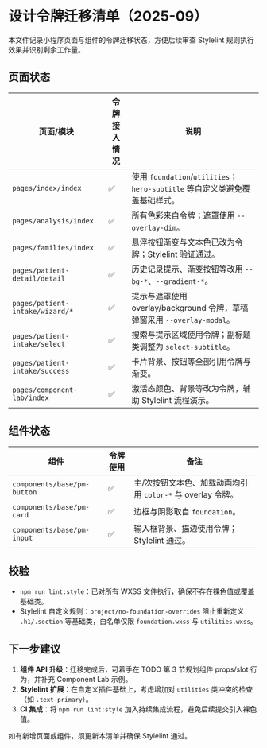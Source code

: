 # 设计令牌迁移清单（2025-09）

本文件记录小程序页面与组件的令牌迁移状态，方便后续审查 Stylelint 规则执行效果并识别剩余工作量。

## 页面状态

| 页面/模块                       | 令牌接入情况 | 说明                                                                        |
| ------------------------------- | ------------ | --------------------------------------------------------------------------- |
| `pages/index/index`             | ✅           | 使用 `foundation`/`utilities`；`hero-subtitle` 等自定义类避免覆盖基础样式。 |
| `pages/analysis/index`          | ✅           | 所有色彩来自令牌；遮罩使用 `--overlay-dim`。                                |
| `pages/families/index`          | ✅           | 悬浮按钮渐变与文本色已改为令牌；Stylelint 验证通过。                        |
| `pages/patient-detail/detail`   | ✅           | 历史记录提示、渐变按钮等改用 `--bg-*`、`--gradient-*`。                     |
| `pages/patient-intake/wizard/*` | ✅           | 提示与遮罩使用 overlay/background 令牌，草稿弹窗采用 `--overlay-modal`。    |
| `pages/patient-intake/select`   | ✅           | 搜索与提示区域使用令牌；副标题类调整为 `select-subtitle`。                  |
| `pages/patient-intake/success`  | ✅           | 卡片背景、按钮等全部引用令牌与渐变。                                        |
| `pages/component-lab/index`     | ✅           | 激活态颜色、背景等改为令牌，辅助 Stylelint 流程演示。                       |

## 组件状态

| 组件                        | 令牌使用 | 备注                                                        |
| --------------------------- | -------- | ----------------------------------------------------------- |
| `components/base/pm-button` | ✅       | 主/次按钮文本色、加载动画均引用 `color-*` 与 overlay 令牌。 |
| `components/base/pm-card`   | ✅       | 边框与阴影取自 `foundation`。                               |
| `components/base/pm-input`  | ✅       | 输入框背景、描边使用令牌；Stylelint 通过。                  |

## 校验

- `npm run lint:style`：已对所有 WXSS 文件执行，确保不存在裸色值或覆盖基础类。
- Stylelint 自定义规则：`project/no-foundation-overrides` 阻止重新定义 `.h1/.section` 等基础类，白名单仅限 `foundation.wxss` 与 `utilities.wxss`。

## 下一步建议

1. **组件 API 升级**：迁移完成后，可着手在 TODO 第 3 节规划组件 props/slot 行为，并补充 Component Lab 示例。
2. **Stylelint 扩展**：在自定义插件基础上，考虑增加对 `utilities` 类冲突的检查（如 `.text-primary`）。
3. **CI 集成**：将 `npm run lint:style` 加入持续集成流程，避免后续提交引入裸色值。

如有新增页面或组件，须更新本清单并确保 Stylelint 通过。
